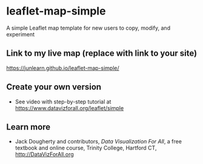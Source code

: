 # leaflet-map-simple
A simple Leaflet map template for new users to copy, modify, and experiment

## Link to my live map (replace with link to your site)

https://junlearn.github.io/leaflet-map-simple/

## Create your own version
- See video with step-by-step tutorial at https://www.datavizforall.org/leaflet/simple

## Learn more
- Jack Dougherty and contributors, *Data Visualization For All*, a free textbook and online course, Trinity College, Hartford CT, http://DataVizForAll.org
